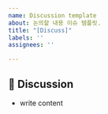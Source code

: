 ```yaml
---
name: Discussion template
about: 논의할 내용 이슈 템플릿.
title: "[Discuss]"
labels: ''
assignees: ''

---
```


## 💬 Discussion
- write content
